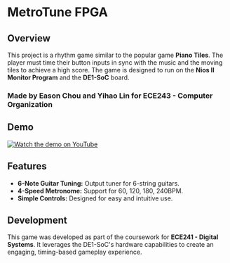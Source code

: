 # MetroTune FPGA

## Overview

This project is a rhythm game similar to the popular game **Piano Tiles**. The player must time their button inputs in sync with the music and the moving tiles to achieve a high score. The game is designed to run on the **Nios II Monitor Program** and the **DE1-SoC** board.

### Made by Eason Chou and Yihao Lin for ECE243 - Computer Organization

## Demo

[![Watch the demo on YouTube](https://youtu.be/uGMkfiVsFEI?si=11Py5nA0QrjblvNw)](https://youtu.be/uGMkfiVsFEI?si=11Py5nA0QrjblvNw)

## Features

- **6-Note Guitar Tuning:** Output tuner for 6-string guitars.
- **4-Speed Metronome:** Support for 60, 120, 180, 240BPM.
- **Simple Controls:** Designed for easy and intuitive use.

## Development

This game was developed as part of the coursework for **ECE241 - Digital Systems**. It leverages the DE1-SoC's hardware capabilities to create an engaging, timing-based gameplay experience.
